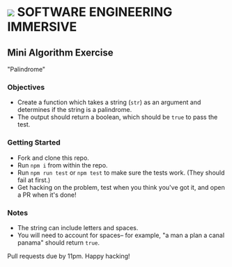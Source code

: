 # ![](https://ga-dash.s3.amazonaws.com/production/assets/logo-9f88ae6c9c3871690e33280fcf557f33.png) SOFTWARE ENGINEERING IMMERSIVE

## Mini Algorithm Exercise

"Palindrome"

### Objectives

- Create a function which takes a string (`str`) as an argument and determines if the string is a palindrome.
- The output should return a boolean, which should be `true` to pass the test.

### Getting Started

- Fork and clone this repo.
- Run `npm i` from within the repo.
- Run `npm run test` or `npm test` to make sure the tests work. (They should fail at first.)
- Get hacking on the problem, test when you think you've got it, and open a PR when it's done!

### Notes

- The string can include letters and spaces.
- You will need to account for spaces– for example, "a man a plan a canal panama" should return `true`.

Pull requests due by 11pm. Happy hacking!
